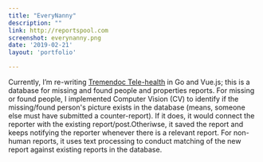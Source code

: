 ```yaml
---
title: "EveryNanny"
description: ""
link: http://reportspool.com
screenshot: everynanny.png
date: '2019-02-21'
layout: 'portfolio'

---
```


Currently, I’m re-writing [Tremendoc Tele-health](https://tremendoc.com) in Go and Vue.js; this is a database for missing and found people and properties reports. For missing or found people, I implemented Computer Vision (CV) to identify if the missing/found person's picture exists in the database (means, someone else must have submitted a counter-report). If it does, it would connect the reporter with the existing report/post.Otheriwse, it saved the report and keeps notifying the reporter whenever there is a relevant report. For non-human reports, it uses text processing to conduct matching of the new report against existing reports in the database.

